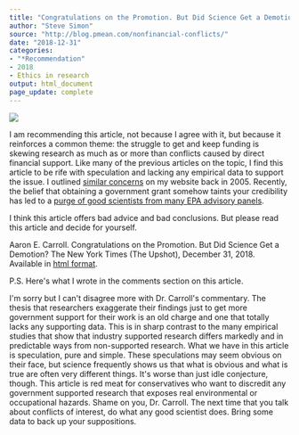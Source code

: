 ```yaml
---
title: "Congratulations on the Promotion. But Did Science Get a Demotion?"
author: "Steve Simon"
source: "http://blog.pmean.com/nonfinancial-conflicts/"
date: "2018-12-31"
categories:
- "*Recommendation"
- 2018
- Ethics in research
output: html_document
page_update: complete
---
```


![](http://www.pmean.com/new-images/18/nonfinancial-conflicts01.png)

<!---More--->

I am recommending this article, not because I agree with it, but because it reinforces a common theme: the struggle to get and keep funding is skewing research as much as or more than conflicts caused by direct financial support. Like many of the previous articles on the topic, I find this article to be rife with speculation and lacking any empirical data to support the issue. I outlined [similar concerns][sim3] on my website back in 2005. Recently, the belief that obtaining a government grant somehow taints your credibility has led to a [purge of good scientists from many EPA advisory panels][cor1].

I think this article offers bad advice and bad conclusions. But please read this article and decide for yourself.

Aaron E. Carroll. Congratulations on the Promotion. But Did Science Get a Demotion? The New York Times (The Upshot), December 31, 2018. Available in [html format][car1].

P.S. Here's what I wrote in the comments section on this article.

I'm sorry but I can't disagree more with Dr. Carroll's commentary. The thesis that researchers exaggerate their findings just to get more government support for their work is an old charge and one that totally lacks any supporting data. This is in sharp contrast to the many empirical studies that show that industry supported research differs markedly and in predictable ways from non-supported research. What we have in this article is speculation, pure and simple. These speculations may seem obvious on their face, but science frequently shows us that what is obvious and what is true are often very different things. It's worse than just idle conjecture, though. This article is red meat for conservatives who want to discredit any government supported research that exposes real environmental or occupational hazards. Shame on you, Dr. Carroll. The next time that you talk about conflicts of interest, do what any good scientist does. Bring some data to back up your suppositions.

[sim3]: http://new.pmean.com/intellectual-coi/
[car1]: https://www.nytimes.com/2018/12/31/upshot/congratulations-on-the-promotion-but-did-science-get-a-demotion.html
[cor1]: https://www.science.org/content/article/trump-s-epa-has-blocked-agency-grantees-serving-science-advisory-panels-here-what-it